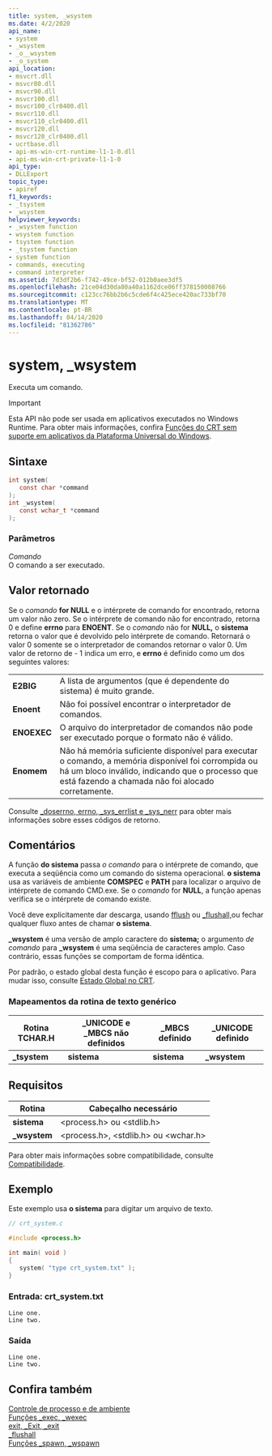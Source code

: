 ```yaml
---
title: system, _wsystem
ms.date: 4/2/2020
api_name:
- system
- _wsystem
- _o__wsystem
- _o_system
api_location:
- msvcrt.dll
- msvcr80.dll
- msvcr90.dll
- msvcr100.dll
- msvcr100_clr0400.dll
- msvcr110.dll
- msvcr110_clr0400.dll
- msvcr120.dll
- msvcr120_clr0400.dll
- ucrtbase.dll
- api-ms-win-crt-runtime-l1-1-0.dll
- api-ms-win-crt-private-l1-1-0
api_type:
- DLLExport
topic_type:
- apiref
f1_keywords:
- _tsystem
- _wsystem
helpviewer_keywords:
- _wsystem function
- wsystem function
- tsystem function
- _tsystem function
- system function
- commands, executing
- command interpreter
ms.assetid: 7d3df2b6-f742-49ce-bf52-012b0aee3df5
ms.openlocfilehash: 21ce04d30da80a40a1162dce06ff378150008766
ms.sourcegitcommit: c123cc76bb2b6c5cde6f4c425ece420ac733bf70
ms.translationtype: MT
ms.contentlocale: pt-BR
ms.lasthandoff: 04/14/2020
ms.locfileid: "81362786"
---
```

# <a name="system-_wsystem"></a>system, _wsystem

Executa um comando.

> [!IMPORTANT]
> Esta API não pode ser usada em aplicativos executados no Windows Runtime. Para obter mais informações, confira [Funções do CRT sem suporte em aplicativos da Plataforma Universal do Windows](../../cppcx/crt-functions-not-supported-in-universal-windows-platform-apps.md).

## <a name="syntax"></a>Sintaxe

```C
int system(
   const char *command
);
int _wsystem(
   const wchar_t *command
);
```

### <a name="parameters"></a>Parâmetros

*Comando*<br/>
O comando a ser executado.

## <a name="return-value"></a>Valor retornado

Se o *comando* **for NULL** e o intérprete de comando for encontrado, retorna um valor não zero. Se o intérprete de comando não for encontrado, retorna 0 e define **errno** para **ENOENT**. Se o *comando* não for **NULL,** o **sistema** retorna o valor que é devolvido pelo intérprete de comando. Retornará o valor 0 somente se o interpretador de comandos retornar o valor 0. Um valor de retorno de - 1 indica um erro, e **errno** é definido como um dos seguintes valores:

|||
|-|-|
| **E2BIG** | A lista de argumentos (que é dependente do sistema) é muito grande. |
| **Enoent** | Não foi possível encontrar o interpretador de comandos. |
| **ENOEXEC** | O arquivo do interpretador de comandos não pode ser executado porque o formato não é válido. |
| **Enomem** | Não há memória suficiente disponível para executar o comando, a memória disponível foi corrompida ou há um bloco inválido, indicando que o processo que está fazendo a chamada não foi alocado corretamente. |

Consulte [_doserrno, errno, _sys_errlist e _sys_nerr](../../c-runtime-library/errno-doserrno-sys-errlist-and-sys-nerr.md) para obter mais informações sobre esses códigos de retorno.

## <a name="remarks"></a>Comentários

A função **do sistema** passa *o comando* para o intérprete de comando, que executa a seqüência como um comando do sistema operacional. **o sistema** usa as variáveis de ambiente **COMSPEC** e **PATH** para localizar o arquivo de intérprete de comando CMD.exe. Se o *comando* for **NULL**, a função apenas verifica se o intérprete de comando existe.

Você deve explicitamente dar descarga, usando [fflush](fflush.md) ou [_flushall,](flushall.md)ou fechar qualquer fluxo antes de chamar **o sistema**.

**_wsystem** é uma versão de amplo caractere do **sistema;** o argumento *de comando* para **_wsystem** é uma seqüência de caracteres amplo. Caso contrário, essas funções se comportam de forma idêntica.

Por padrão, o estado global desta função é escopo para o aplicativo. Para mudar isso, consulte [Estado Global no CRT](../global-state.md).

### <a name="generic-text-routine-mappings"></a>Mapeamentos da rotina de texto genérico

|Rotina TCHAR.H|_UNICODE e _MBCS não definidos|_MBCS definido|_UNICODE definido|
|---------------------|------------------------------------|--------------------|-----------------------|
|**_tsystem**|**sistema**|**sistema**|**_wsystem**|

## <a name="requirements"></a>Requisitos

|Rotina|Cabeçalho necessário|
|-------------|---------------------|
|**sistema**|\<process.h> ou \<stdlib.h>|
|**_wsystem**|\<process.h>, \<stdlib.h> ou \<wchar.h>|

Para obter mais informações sobre compatibilidade, consulte [Compatibilidade](../../c-runtime-library/compatibility.md).

## <a name="example"></a>Exemplo

Este exemplo usa **o sistema** para digitar um arquivo de texto.

```C
// crt_system.c

#include <process.h>

int main( void )
{
   system( "type crt_system.txt" );
}
```

### <a name="input-crt_systemtxt"></a>Entrada: crt_system.txt

```Input
Line one.
Line two.
```

### <a name="output"></a>Saída

```Output
Line one.
Line two.
```

## <a name="see-also"></a>Confira também

[Controle de processo e de ambiente](../../c-runtime-library/process-and-environment-control.md)<br/>
[Funções _exec, _wexec](../../c-runtime-library/exec-wexec-functions.md)<br/>
[exit, _Exit, _exit](exit-exit-exit.md)<br/>
[_flushall](flushall.md)<br/>
[Funções _spawn, _wspawn](../../c-runtime-library/spawn-wspawn-functions.md)<br/>
